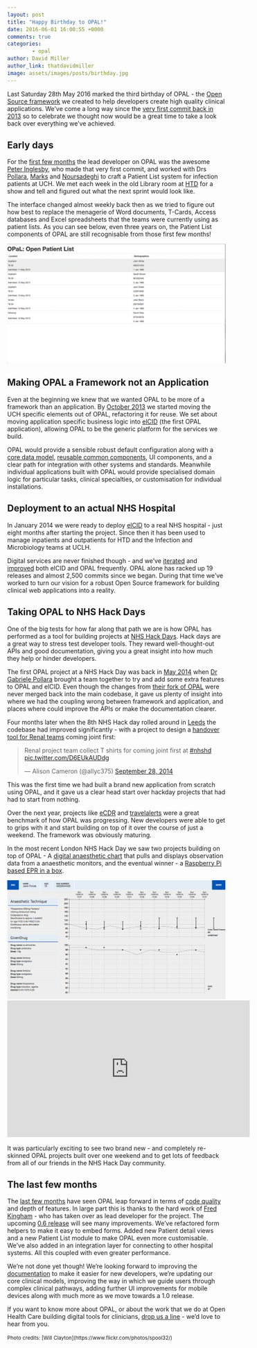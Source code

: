 ```yaml
---
layout: post
title: "Happy Birthday to OPAL!"
date: 2016-06-01 16:00:55 +0000
comments: true
categories:
        - opal
author: David Miller
author_link: thatdavidmiller
image: assets/images/posts/birthday.jpg
---
```

Last Saturday 28th May 2016 marked the third birthday of OPAL - the
[Open Source framework](https://github.com/openhealthcare/opal) we created to help developers
create high quality clinical applications. We’ve come a long way since the
[very first commit back in 2013](https://github.com/openhealthcare/opal/commit/63917d2d288faca6201c65d0de6893a59577b75d)
so to celebrate we thought now would be a great time to take a look back over everything we’ve achieved.

## Early days

For the [first few months](https://github.com/openhealthcare/opal/graphs/contributors?from=2013-05-26&to=2013-07-02&type=c)
the lead developer on OPAL was the awesome
[Peter Inglesby](https://twitter.com/inglesp), who made that very first commit, and
worked with Drs
[Pollara](https://twitter.com/gpollara),
[Marks](https://github.com/michaeledwardmarks/) and
[Noursadeghi](https://twitter.com/mnoursad) to craft a Patient List system for infection patients at UCH. We met each
week in the old Library room at [HTD](http://www.thehtd.org/) for a show and tell and figured out what the next sprint would look like.

The interface changed almost weekly back then as we tried to figure out how best to replace the menagerie of Word
documents, T-Cards, Access databases and Excel spreadsheets that the teams were currently using as patient lists.
As you can see below, even three years on, the Patient List components of OPAL are still recognisable from those first few months!

<div class="post-thumb">
<center>
  <img class="img-responsive" src="/assets/images/posts/elcidopal.gif" />
</center>
</div>

## Making OPAL a Framework not an Application

Even at the beginning we knew that we wanted OPAL to be more of a framework than an application. By
[October 2013](https://github.com/openhealthcare/elcid/commit/b695828681b27e4b7932dd8eb0c70f5f9c55a8f1) we
started moving the UCH specific elements out of OPAL, refactoring it for reuse. We set about moving application specific
business logic into
[elCID](http://elcid.openhealthcare.org.uk) (the first OPAL application),
allowing OPAL to be the generic platform for the services we build.

OPAL would provide a sensible robust default configuration along with a
[core data model](http://opal.openhealthcare.org.uk/docs/v0.6.0/guides/datamodel/),
[reusable common components](http://opal.openhealthcare.org.uk/docs/v0.6.0/guides/components_overview/), UI
components, and a clear path for integration with other systems and standards. Meanwhile individual applications built with
OPAL would provide specialised domain logic for particular tasks, clinical specialties, or customisation for individual
installations.

## Deployment to an actual NHS Hospital

In January 2014 we were ready to deploy
[elCID](https://github.com/openhealthcare/elcid) to a real NHS hospital - just eight months after
starting the project. Since then it has been used to manage inpatients and outpatients for HTD and the Infection and
Microbiology teams at UCLH.

Digital services are never finished though - and we’ve
[iterated](http://openhealthcare.org.uk/blog/2016/02/16/how-were-helping-respond-to-the-zika-outbreak/) and
[improved](http://openhealthcare.org.uk/blog/2015/10/21/launching-a-new-walk-in-service/) both elCID and OPAL frequently. OPAL alone
has racked up 19 releases and almost 2,500 commits since we began. During that time we’ve worked to turn our vision for a
robust Open Source framework for building clinical web applications into a reality.

## Taking OPAL to NHS Hack Days

One of the big tests for how far along that path we are is how OPAL has performed as a tool for building projects at
[NHS Hack Days](http://nhshackday.com/). Hack days are a great way to stress test developer tools. They reward well-thought-out
APIs and good documentation,
giving you a great insight into how much they help or hinder developers.

The first OPAL project at a NHS Hack Day was back in
[May 2014](http://nhshackday.com/previous/events/2014/05/london/) when
[Dr Gabriele Pollara](https://twitter.com/gpollara) brought a team together to try and
add some extra features to OPAL and elCID. Even though the changes from
[their fork of OPAL](https://github.com/mastersplinter/opal) were never merged back into the
main codebase, it gave us plenty of insight into where we had the coupling wrong between framework and application, and
places where could improve the APIs or make the documentation clearer.

Four months later when the 8th NHS Hack day rolled around in
[Leeds](http://nhshackday.com/previous/events/2014/09/leeds/) the codebase had improved significantly - with a project
to design a
[handover tool for Renal teams](https://github.com/openhealthcare/opal-renal) coming joint first:

<blockquote class="twitter-tweet" data-lang="en"><p lang="en" dir="ltr">Renal project team collect T shirts for coming joint first at <a href="https://twitter.com/hashtag/nhshd?src=hash">#nhshd</a> <a href="http://t.co/D6EUkAUDdg">pic.twitter.com/D6EUkAUDdg</a></p>&mdash; Alison Cameron (@allyc375) <a href="https://twitter.com/allyc375/status/516225627423518720">September 28, 2014</a></blockquote>
<script async src="//platform.twitter.com/widgets.js" charset="utf-8"></script>

This was the first time we had built a brand new application from scratch using OPAL, and it gave us a clear head
start over hackday projects that had had to start from nothing.

Over the next year, projects like
[eCDR](https://github.com/TeamBigPharma/bigpharma) and
[travelalerts](https://github.com/nhshackday/opal-travelalerts) were a great benchmark of how OPAL was progressing. New developers
were able to get to grips with it and start building on top of it over the course of just a weekend. The framework was
obviously maturing.

In the most recent London NHS Hack Day we saw two projects building on top of OPAL - A
[digital anaesthetic chart](https://github.com/anaesthetic-health-chart) that pulls
and displays observation data from a anaesthetic monitors, and the eventual winner - a
[Raspberry Pi based EPR in a box](http://github.com/nhshackday/outbreak).

<center>
<div class="post-thumb">
<img class="img-responsive" src="/assets/images/posts/dacer.png" />
</div>

<iframe width="560" height="315" src="https://www.youtube.com/embed/hJWTpSH8Bxc?rel=0&amp;showinfo=0" frameborder="0" allowfullscreen></iframe>
</center>

It was particularly exciting to see two brand new - and completely re-skinned OPAL projects built over one weekend and to
get lots of feedback from all of our friends in the NHS Hack Day community.

## The last few months

The [last few months](https://github.com/openhealthcare/opal/graphs/contributors?from=2015-07-22&to=2016-05-28&type=c)
have seen OPAL leap forward in terms of
[code quality](https://coveralls.io/github/openhealthcare/opal) and depth of features. In large part this is thanks to the hard work of
[Fred Kingham](https://twitter.com/fredkingham) - who has taken over as lead developer for the project. The upcoming
[0.6 release](http://opal.openhealthcare.org.uk/docs/v0.6.0/) will see many improvements. We’ve refactored form helpers to make it easy to embed forms. Added new Patient detail views and a new Patient List module to make OPAL even more customisable. We’ve also added in an integration layer for connecting to other hospital systems. All this coupled with even greater performance.

We’re not done yet though! We’re looking forward to improving the
[documentation](http://opal.openhealthcare.org.uk/docs/v0.6.0/) to make it easier for new developers, we’re updating our core clinical models, improving the way in which we guide users through complex clinical pathways, adding further UI improvements for mobile devices along with much more as we move towards a 1.0 release.

If you want to know more about OPAL, or about the work that we do at Open Health Care building digital tools for clinicians,
[drop us a line](mailto:hello@openhealthcare.org.uk) - we’d love to hear from you.

<small>
Photo credits: [Will Clayton](https://www.flickr.com/photos/spool32/)
</small>
